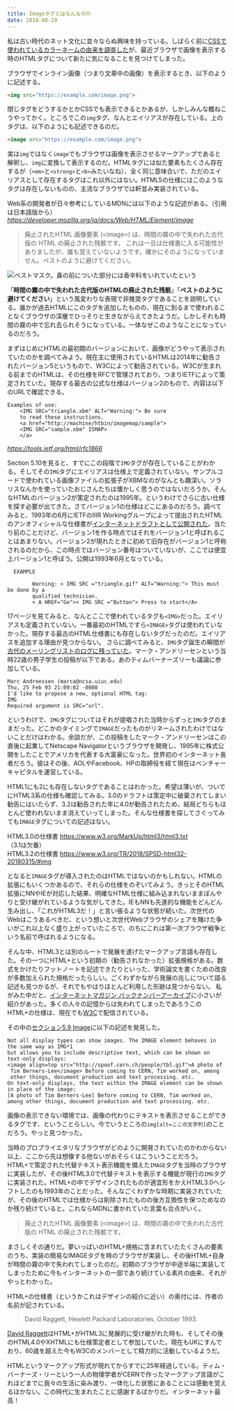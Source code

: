 ```yaml
---
title: Imageタグとはなんなのか
date: 2018-08-29
---
```


私は古い時代のネット文化に並々ならぬ興味を持っている。しばらく前に[CSSで使われているカラーネームの由来を調査した](/post/1515424331/)が、最近ブラウザで画像を表示する時のHTMLタグについて新たに気になることを見つけてしまった。

ブラウザでインライン画像（つまり文章中の画像）を表示するとき、以下のように記述する。
```html
<img src="https://example.com/image.png">
```
閉じタグをどうするかとかCSSでも表示できるとかあるが、しかしみんな概ねこうやってかく。ところでこの`img`タグ、なんとエイリアスが存在している。上のタグは、以下のようにも記述できるのだ。
```html
<image src="https://example.com/image.png"> 
```
実は`img`ではなく`image`でもブラウザは画像を表示させるマークアップであると解釈し、`img`に変換して表示するのだ。HTMLタグには似た要素もたくさん存在するが（`<em>`と`<strong>`と`<b>`みたいなね）、全く同じ意味合いで、ただのエイリアスとして存在するタグはこれ以外にはない。HTML5の仕様にはこのようなタグは存在しないものの、主流なブラウザでは軒並み実装されている。

Web系の開発者が日々参考にしているMDNには以下のような記述がある。（引用は日本語版から）
*https://developer.mozilla.org/ja/docs/Web/HTML/Element/image*

> 廃止されたHTML 画像要素 (\<image\>) は、時間の霧の中で失われた古代版の HTML の廃止された残骸です。
> これは一旦は仕様書に入る可能性がありましたが、誰も覚えていないようです。確かにそのようになっていません。ペストのように避けてください。

![ペストマスク。鼻の前についた部分には香辛料をいれていたという](https://upload.wikimedia.org/wikipedia/commons/e/ea/Paul_F%C3%BCrst%2C_Der_Doctor_Schnabel_von_Rom_%28coloured_version%29.png)

「**時間の霧の中で失われた古代版のHTMLの廃止された残骸**」「**ペストのように避けてください**」という風変わりな表現で非推奨タグであることを説明している。誰かが過去HTMLにこのタグを追加したものの、現在に到るまで使われることなくブラウザの深層でひっそりと生きながらえてきたようだ。しかしそれも時間の霧の中で忘れ去られそうになっている。一体なぜこのようなことになっているのだろう。

まずはじめにHTMLの最初期のバージョンにおいて、画像がどうやって表示されていたのかを調べてみよう。現在主に使用されているHTMLは2014年に勧告されたバージョン5というもので、W3Cによって勧告されている。W3Cが生まれる前までのHTMLは、その仕様をRFCで管理されており、つまりIETFによって策定されていた。現存する最古の公式な仕様はバージョン2のもので、内容は以下のURLで確認できる。

```
Examples of use:
    <IMG SRC="triangle.xbm" ALT="Warning:"> Be sure
    to read these instructions.
    <a href="http://machine/htbin/imagemap/sample">
    <IMG SRC="sample.xbm" ISMAP>
    </a>
```
*https://tools.ietf.org/html/rfc1866*

Section 5.10を見ると、すでにこの段階で`IMG`タグが存在していることがわかる。そしてその`IMG`タグにエイリアスは仕様上で定義されていない。サンプルコードで使われている画像ファイルの拡張子がXBMなのがなんとも趣深い。ソラリスなんかを使っていたおじさんたちは懐かしく思うのではないだろうか。そんなHTMLのバージョン2が策定されたのは1995年。というわけでさらに古い仕様を探す必要が出てきた。さてバージョン1の仕様はどこにあるのだろう。調べてみると、1993年の6月にIETFのIIIR Workingグループによって提出されたHTMLのアンオフィシャルな仕様書が[インターネットドラフトとして公開された](https://www.w3.org/MarkUp/draft-ietf-iiir-html-01.txt)。当たり前のことだけど、バージョン1を作る時点ではそれをバージョン1と呼ばれることはあまりない。バージョン2が現れたときに初めて旧存在がバージョン1と呼称されるのだから、この時点ではバージョン番号はついていないが、ここでは便宜上バージョン1と呼ぼう。公開は1993年6月となっている。

```
  EXAMPLE
  
        Warning: < IMG SRC ="triangle.gif" ALT="Warning:"> This must be done by a
        qualified technician.
        < A HREF="Go">< IMG SRC ="Button"> Press to start</A>
```

17ページを見てみると、なんとここで使われているタグも`<IMG>`だった。エイリアスも定義されていない。一番最初のHTMLですら`<IMAGE>`タグは使われていなかった。現存する最古のHTML仕様書にも存在しないタグだったのだ。エイリアスを追加する理由が見つからない。
さらに調べてみると、`IMG`タグ誕生の瞬間が[古代のメーリングリストのログに残っていた](http://1997.webhistory.org/www.lists/www-talk.1993q1/0182.html)。マーク・アンドリーセンという当時22歳の男子学生の投稿が以下である。あのティムバーナーズリーも議論に参加している。
```
Marc Andreessen (marca@ncsa.uiuc.edu)
Thu, 25 Feb 93 21:09:02 -0800
I'd like to propose a new, optional HTML tag:
IMG
Required argument is SRC="url". 
```

というわけで、`IMG`タグについてはそれが提唱された当時からずっと`IMG`タグのままだった。どこかのタイミングで`IMAGE`だったものがリネームされたわけではないことだけはわかる。余談だが、この投稿をしたマーク・アンドリーセンはこの直後に起業してNetscape Navigatorというブラウザを開発し、1995年に株式公開をしたことでアメリカを代表する大富豪になった。世界初のインターネット長者だろう。彼はその後、AOLやFacebook、HPの取締役を経て現在はベンチャーキャピタルを運営している。

HTML1にも2にも存在しないタグであることはわかった。希望は薄いが、ついでにHTML3系の仕様も確認してみる。3.0のドラフトは策定中に破棄されてしまい勧告にはいたらず、3.2は勧告された年に4.0が勧告されたため、結局どちらもほとんど使われないまま消えていってしまった。そんな仕様書を探してさぐってみても`IMAGE`タグについての記述はない。

HTML3.0の仕様書 <https://www.w3.org/MarkUp/html3/html3.txt><br>
（3.1は欠番）<br>
HTML3.2の仕様書 <https://www.w3.org/TR/2018/SPSD-html32-20180315/#img><br>

となると`IMAGE`タグが導入されたのはHTMLではないのかもしれない。HTMLの拡張にもいくつかあるので、それらの仕様をのぞいてみよう。きっとそのHTML拡張にNNやIEが対応した結果、明確なHTML仕様に組み込まれないままぼんやりと受け継がれているような気がしてきた。IEもNNも先進的な機能をどんどん生み出し、「これがHTML3だ！」と言い張るような状態が続いた。次世代のWebはこうあるべきだ、という想いと次世代Webブラウザのシェアを賭けた争いがこれ以上なく盛り上がっていたころで、のちにこれは第一次ブラウザ戦争という名前で呼ばれるようになる。

そんな中、HTML3とは別のルートで発展を遂げたマークアップ言語も存在した。その一つにHTML+という初期の（勧告されなかった）拡張規格がある。数式をかけたりフットノートを記述できたりといった、学術論文を書くための改良が多数加えられた規格だったらしい。ごくわずかながら発展の兆しについて語る記述も見つかるが、それでもやはりほとんど利用した形跡は見つからない。
私がみた中だと、[インターネットマガジン バックナンバーアーカイブ](https://i.impressrd.jp/files/images/bn/pdf/im199502-036-sp1.pdf)に小さいが紹介があった。多くの人々の記憶からは失われてしまったであろうこのHTML+の仕様は、現在でも[W3C](https://www.w3.org/MarkUp/HTMLPlus/htmlplus_1.html)で配信されている。

その中の[セクション5.9 Image](https://www.w3.org/MarkUp/HTMLPlus/htmlplus_21.html)に以下の記述を発見した。
```
Not all display types can show images. The IMAGE element behaves in the same way as IMG*1
but allows you to include descriptive text, which can be shown on text-only displays:
<image align=top src="http://spoof.cern.ch/people/tbl.gif">A photo of
 Tim Berners-Lee</image> Before coming to CERN, Tim worked on, among
 other things, document production and text processing. etc.
On text-only displays, the text within the IMAGE element can be shown in place of the image:
[A photo of Tim Berners-Lee] Before coming to CERN, Tim worked on, 
among other things, document production and text processing. etc.
```
画像の表示できない環境では、画像の代わりにテキストを表示させることができるタグです、ということらしい。今でいうところの`img[alt=ここの文字列]`のことだろう。やっと見つかった。

当時のプロプライエタリなブラウザがどのように開発されていたのかわからない以上、ここから先は想像する他ないがおそらくはこういうことだろう。HTML+で策定された代替テキスト表示機能を備えた`IMAGE`タグを当時のブラウザに実装したが、その後HTML3.0で代替テキストを表示する機能が現行の`IMG`タグに実装された。HTML+の中でデザインされたものが適宜形をかえHTML3.0へシフトしたのも1993年のことだった。そんなごくわずかな時期に実装されていたが、その後のHTMLでは仕様からは削除されたものの後方互換性を保つためなのか残り続けていると。これならMDNに書かれていた言葉も合点がいく。

> 廃止されたHTML 画像要素 (\<image\>) は、時間の霧の中で失われた古代版の HTML の廃止された残骸です。

まさしくその通りだ。夢いっぱいのHTML+規格に含まれていたたくさんの要素のうち、実装の簡易なIMAGEタグを時のブラウザが実装し、その後HTML+自身が時間の霧の中で失われてしまったのだ。初期のブラウザが中途半端に実装してしまったために今もインターネットの一部であり続けている素片の由来、それがやっとわかった。

HTML+の仕様書（というかこれはデザインの紹介に近い）の奥付には、作者の名前が記されている。

> David Raggett, Hewlett Packard Laboratories, October 1993.

[David Raggett](https://en.wikipedia.org/wiki/Dave_Raggett)はHTML+がHTML3に発展的に受け継がれた時も、そしてその後のHTML4.0やXHTMLにも仕様策定者として参加していた。現在もUKにすんでおり、60歳を超えた今もW3Cのメンバーとして精力的に活動しているようだ。

HTMLというマークアップ形式が現れてからすでに25年経過している。ティム・バーナーズ・リーという一人の物理学者がCERNで作ったマークアップ言語がこれほどまでに我々の生活に染み渡り、一体化した状態にあることには感動を覚えるほかない。この時代に生まれたことに感謝するばかりだ。インターネット最高！


